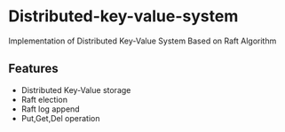 # Distributed-key-value-system

Implementation of Distributed Key-Value System Based on Raft Algorithm

## Features

- Distributed Key-Value storage
- Raft election
- Raft log append
- Put,Get,Del operation

